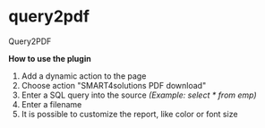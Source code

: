 # query2pdf
Query2PDF

<b> How to use the plugin </b>
<ol type="1">
  <li>Add a dynamic action to the page</li>
  <li>Choose action "SMART4solutions PDF download"</li>
  <li>Enter a SQL query into the source  <i>(Example: select * from emp)</i></li>
  <li>Enter a filename</li>
  <li>It is possible to customize the report, like color or font size</li>
</ol>
